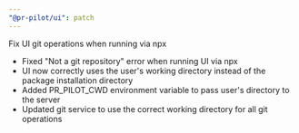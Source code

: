 ```yaml
---
"@pr-pilot/ui": patch
---
```


Fix UI git operations when running via npx

- Fixed "Not a git repository" error when running UI via npx
- UI now correctly uses the user's working directory instead of the package installation directory
- Added PR_PILOT_CWD environment variable to pass user's directory to the server
- Updated git service to use the correct working directory for all git operations
